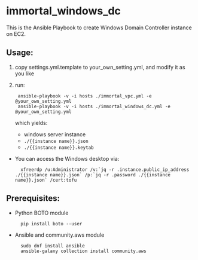 # immortal_windows_dc

This is the Ansible Playbook to create Windows Domain Controller instance on EC2.

## Usage:

1. copy settings.yml.template to your_own_setting.yml, and modify it as you like

2. run:

		ansible-playbook -v -i hosts ./immortal_vpc.yml -e @your_own_setting.yml
		ansible-playbook -v -i hosts ./immortal_windows_dc.yml -e @your_own_setting.yml

   which yields:

    * windows server instance
    * `./{{instance name}}.json`
    * `./{{instance name}}.keytab`
    
* You can access the Windows desktop via:

        xfreerdp /u:Administrator /v:`jq -r .instance.public_ip_address ./{{instance name}}.json` /p:`jq -r .password ./{{instance name}}.json` /cert:tofu

## Prerequisites:

* Python BOTO module

        pip install boto --user
    
* Ansible and community.aws module

        sudo dnf install ansible
        ansible-galaxy collection install community.aws
